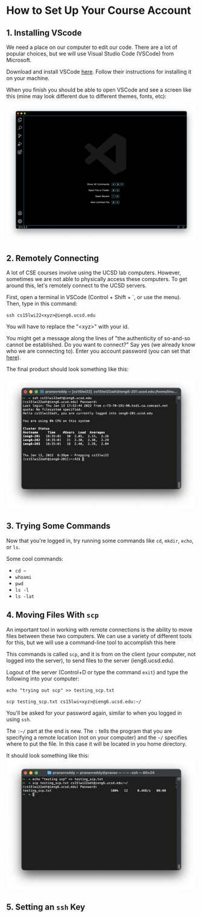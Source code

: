 # How to Set Up Your Course Account

## 1. Installing VScode
We need a place on our computer to edit our code. There are a lot of popular choices, but we will use Visual Studio Code (VSCode) from Microsoft. 

Download and install VSCode [here](https://code.visualstudio.com/). Follow their instructions for installing it on your machine.

When you finish you should be able to open VSCode and see a screen like this (mine may look different due to different themes, fonts, etc): 

![VSCode.png](VSCode.png)

## 2. Remotely Connecting
A lot of CSE courses involve using the UCSD lab computers. However, sometimes we are not able to physically access these computers. To get around this, let's remotely connect to the UCSD servers.

First, open a terminal in VSCode (Control + Shift + `, or use the menu). Then, type in this command:

```
ssh cs15lwi22<xyz>@ieng6.ucsd.edu
``` 
You will have to replace the "\<xyz\>" with your id.

You might get a message along the lines of "the authenticity of so-and-so cannot be established. Do you want to connect?" Say yes (we already know who we are connecting to). Enter you account password (you can set that [here](https://sdacs.ucsd.edu/~icc/index.php)).

The final product should look something like this:

![ssh.png](ssh.png)

## 3. Trying Some Commands
Now that you're logged in, try running some commands like `cd`, `mkdir`, `echo`, or `ls`.

Some cool commands:
* `cd ~`
* `whoami`
* `pwd`
* `ls -l`
* `ls -lat`

## 4. Moving Files With `scp`
An important tool in working with remote connections is the ability to move files between these two computers. We can use a variety of different tools for this, but we will use a command-line tool to accomplish this here

This commands is called `scp`, and it is from on the client (your computer, not logged into the server), to send files to the server (ieng6.ucsd.edu). 

Logout of the server (Control+D or type the command `exit`) and type the following into your computer:
```
echo "trying out scp" >> testing_scp.txt
```
```
scp testing_scp.txt cs15lwi<xyz>@ieng6.ucsd.edu:~/
```

You'll be asked for your password again, similar to when you logged in using `ssh`. 

The `:~/` part at the end is new. The `:` tells the program that you are specifying a remote location (not on your computer) and the `~/` specifies where to put the file. In this case it will be located in you home directory.

It should look something like this:
![scp.png](scp.png)

## 5. Setting an `ssh` Key